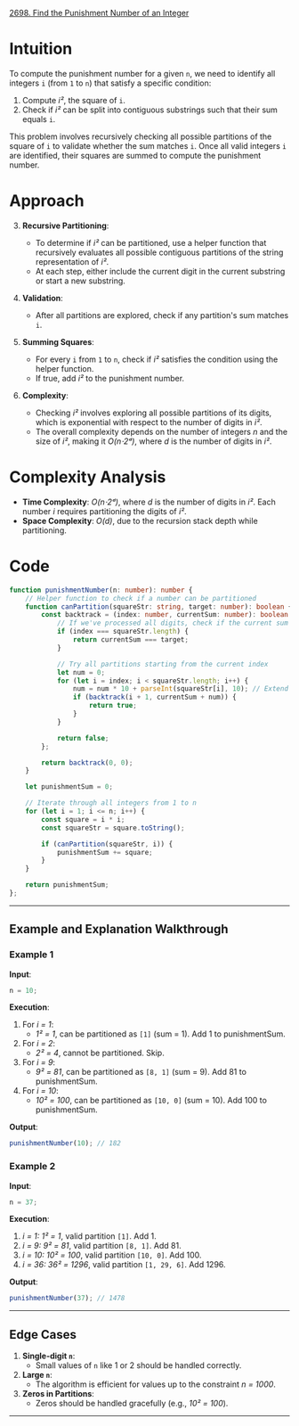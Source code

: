 [2698. Find the Punishment Number of an Integer](https://leetcode.com/problems/find-the-punishment-number-of-an-integer/)

# Intuition

To compute the punishment number for a given `n`, we need to identify all integers `i` (from `1` to `n`) that satisfy a specific condition:
1. Compute *i²*, the square of `i`.
2. Check if *i²* can be split into contiguous substrings such that their sum equals `i`.

This problem involves recursively checking all possible partitions of the square of `i` to validate whether the sum matches `i`. Once all valid integers `i` are identified, their squares are summed to compute the punishment number.

# Approach

3. **Recursive Partitioning**:
    - To determine if *i²* can be partitioned, use a helper function that recursively evaluates all possible contiguous partitions of the string representation of *i²*.
    - At each step, either include the current digit in the current substring or start a new substring.
	
4. **Validation**:
    - After all partitions are explored, check if any partition's sum matches `i`.
	
5. **Summing Squares**:
    - For every `i` from `1` to `n`, check if *i²* satisfies the condition using the helper function.
    - If true, add *i²* to the punishment number.
	
6. **Complexity**:
    - Checking *i²* involves exploring all possible partitions of its digits, which is exponential with respect to the number of digits in *i²*.
    - The overall complexity depends on the number of integers *n* and the size of *i²*, making it *O(n⋅2ᵈ)*, where *d* is the number of digits in *i²*.


# Complexity Analysis

- **Time Complexity**: *O(n⋅2ᵈ)*, where *d* is the number of digits in *i²*. Each number *i* requires partitioning the digits of *i²*.
- **Space Complexity**: *O(d)*, due to the recursion stack depth while partitioning.

# Code

```typescript
function punishmentNumber(n: number): number {
    // Helper function to check if a number can be partitioned
    function canPartition(squareStr: string, target: number): boolean {
        const backtrack = (index: number, currentSum: number): boolean => {
            // If we've processed all digits, check if the current sum equals the target
            if (index === squareStr.length) {
                return currentSum === target;
            }

            // Try all partitions starting from the current index
            let num = 0;
            for (let i = index; i < squareStr.length; i++) {
                num = num * 10 + parseInt(squareStr[i], 10); // Extend the current number
                if (backtrack(i + 1, currentSum + num)) {
                    return true;
                }
            }

            return false;
        };

        return backtrack(0, 0);
    }

    let punishmentSum = 0;

    // Iterate through all integers from 1 to n
    for (let i = 1; i <= n; i++) {
        const square = i * i;
        const squareStr = square.toString();

        if (canPartition(squareStr, i)) {
            punishmentSum += square;
        }
    }

    return punishmentSum;
};

```

---

## **Example and Explanation Walkthrough**

### **Example 1**

**Input**:

```typescript
n = 10;
```

**Execution**:

1. For *i = 1*:
    - *1² = 1*, can be partitioned as `[1]` (sum = 1). Add 1 to punishmentSum.
2. For *i = 2*:
    - *2² = 4*, cannot be partitioned. Skip.
3. For *i = 9*:
    - *9² = 81*, can be partitioned as `[8, 1]` (sum = 9). Add 81 to punishmentSum.
4. For *i = 10*:
    - *10² = 100*, can be partitioned as `[10, 0]` (sum = 10). Add 100 to punishmentSum.

**Output**:

```typescript
punishmentNumber(10); // 182
```

### **Example 2**

**Input**:

```typescript
n = 37;
```

**Execution**:

1. *i = 1: 1² = 1*, valid partition `[1]`. Add 1.
2. *i = 9: 9² = 81*, valid partition `[8, 1]`. Add 81.
3. *i = 10: 10² = 100*, valid partition `[10, 0]`. Add 100.
4. *i = 36: 36² = 1296*, valid partition `[1, 29, 6]`. Add 1296.

**Output**:

```typescript
punishmentNumber(37); // 1478
```

---

## **Edge Cases**

1. **Single-digit `n`**:
    - Small values of `n` like 1 or 2 should be handled correctly.
2. **Large `n`**:
    - The algorithm is efficient for values up to the constraint *n = 1000*.
3. **Zeros in Partitions**:
    - Zeros should be handled gracefully (e.g., *10² = 100*).

---

